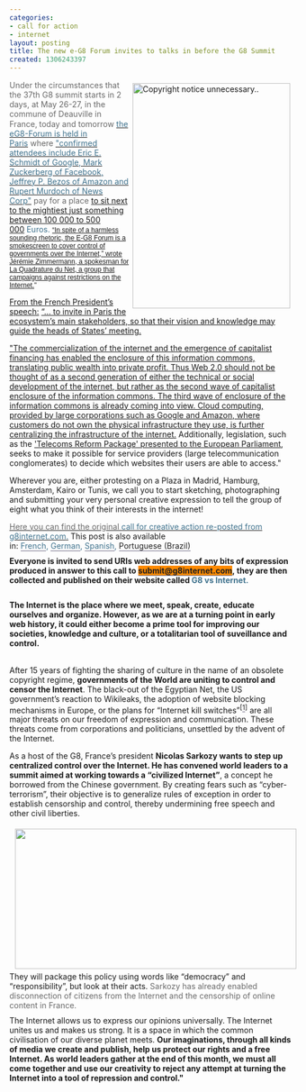 ```yaml
---
categories:
- call for action
- internet
layout: posting
title: The new e-G8 Forum invites to talks in before the G8 Summit
created: 1306243397
---
```

<p><a href="http://g8internet.com/obey-zuckerberg/"><img alt="Copyright notice unnecessary.." src="http://2.bp.blogspot.com/-BVTZo-rTack/TZNPo-N8bOI/AAAAAAAAAU0/fHtJCy3i0rA/s1600/Untitled-1.jpg" style="border-top-width: 0px; border-right-width: 0px; border-bottom-width: 0px; border-left-width: 0px; border-top-style: solid; border-right-style: solid; border-bottom-style: solid; border-left-style: solid; margin-left: 5px; margin-right: 5px; margin-top: 5px; margin-bottom: 5px; float: right; width: 280px; height: 400px; " title="Copyright notice unnecessary.."></a></p><p><span style="color:#696969;">Under the circumstances that the&nbsp;37th&nbsp;</span><a class="mw-redirect" href="http://en.wikipedia.org/wiki/G8_summit" style="text-decoration: none; color: rgb(6, 69, 173); background-image: none; background-attachment: initial; background-origin: initial; background-clip: initial; background-color: initial; background-position: initial initial; background-repeat: initial initial; " title="G8 summit"><span style="color:#696969;">G8 summit</span></a><span style="color:#696969;">&nbsp;starts in 2 days, at May 26-27, in the commune of&nbsp;</span><a href="http://en.wikipedia.org/wiki/Deauville" style="text-decoration: none; color: rgb(6, 69, 173); background-image: none; background-attachment: initial; background-origin: initial; background-clip: initial; background-color: initial; background-position: initial initial; background-repeat: initial initial; " title="Deauville"><span style="color:#696969;">Deauville</span></a><span style="color:#696969;">&nbsp;in France,</span><span style="color:#696969;"><sup class="reference" style="line-height: 1em; font-weight: normal; font-style: normal; ">&nbsp;</sup>today and tomorrow </span><a href="http://today and tomorrow the eG8-Forum is held in Paris"><span style="color:#3f728d;">the eG8-Forum is held in Paris</span></a><span style="color:#696969;">&nbsp;where&nbsp;</span><a href="http://www.nytimes.com/2011/05/21/technology/21tech.html?_r=2"><span style="color:#3f728d;">"confirmed attendees include Eric E. Schmidt of Google, Mark Zuckerberg of Facebook, Jeffrey P. Bezos of Amazon and Rupert Murdoch of News Corp"</span></a><span style="color:#696969;">&nbsp;pay for a place </span><span style="color:#3f728d;"><a href="http://www.latribune.fr/journal/edition-du-0205/technos-medias/1154286/le-g8-de-l-internet-un-sommet-tres-prive.html">to sit next to the mightiest just something between 100 000 to 500 000</a>&nbsp;Euros</span><span style="color:#3f728d;">.&nbsp;</span><span style="font-size:12px;"><span style="font-family:verdana,geneva,sans-serif;"><a href="http://www.nytimes.com/2011/05/21/technology/21tech.html?_r=2">“In spite of a harmless sounding rhetoric, the E-G8 Forum is a smokescreen to cover control of governments over the Internet,” wrote Jérémie Zimmermann, a spokesman for La Quadrature du Net, a group that campaigns against restrictions on the Internet.</a>"&nbsp;</span></span></p><p><a href="http://g8internet.com/eg%E2%88%9E/">From the French President’s speech:</a>&nbsp;<a href="http://g8internet.com/eg%E2%88%9E/">“… to invite in Paris the ecosystem’s main stakeholders, so that their vision and knowledge may guide the heads of States’ meeting.</a></p><p><a href="http://networkcultures.org/wpmu/weblog/2010/10/21/the-telekommunist-from-dmytri-kleiner-is-out-now/" title="Institut of Network Cultures: Taken out of paragraph &quot;Trapped in the World Wide Web&quot; from the book &quot;The Telekommunisten Manifesto&quot; by Dmitry Kleiner)">"The commercialization of the internet and the emergence of capitalist financing has enabled the enclosure of this information commons, translating public wealth into private profit. Thus Web 2.0 should not be thought of as a second generation of either the technical or social development of the internet, but rather as the second wave of capitalist enclosure of the information commons. The third wave of enclosure of the information commons is already coming into view. Cloud computing, provided by large corporations such as Google and Amazon, where customers do not own the physical infrastructure they use, is further centralizing the infrastructure of the internet.</a> Additionally, legislation, such as the <a href="http://europa.eu/rapid/pressReleasesAction.do?reference=MEMO/09/491">'Telecoms Reform Package' presented to the European Parliament</a>, seeks to make it possible for service providers (large telecommunication conglomerates) to decide which websites their users are able to access."&nbsp;</p><p>Wherever you are, either protesting on a Plaza in Madrid, Hamburg, Amsterdam, Kairo or Tunis, we call you to start sketching, photographing and submitting your very personal creative expression to tell the group of eight what you think of their interests in the internet!</p><p style="margin-top: 0px; margin-right: 0px; margin-bottom: 10px; margin-left: 0px; padding-top: 0px; padding-right: 0px; padding-bottom: 0px; padding-left: 0px; "><a href="http://g8internet.com"><span style="color:#696969;"><font class="Apple-style-span">Here you can find the original&nbsp;</font></span><span style="color:#3f728d;">call for creative action re-posted from g8internet.com</span><span style="color:#3f728d;">.</span></a>&nbsp;This post is also available in:&nbsp;<a href="http://g8internet.com/?lang=fr" style="color: rgb(32, 32, 32); text-decoration: none; margin-top: 0px; margin-right: 0px; margin-bottom: 0px; margin-left: 0px; padding-top: 0px; padding-right: 0px; padding-bottom: 0px; padding-left: 0px; border-bottom-width: 1px; border-bottom-style: solid; border-bottom-color: rgb(108, 104, 130); "><span style="color:#3f728d;">French</span></a><span style="color:#3f728d;">,&nbsp;</span><a href="http://g8internet.com/?lang=de" style="color: rgb(32, 32, 32); text-decoration: none; margin-top: 0px; margin-right: 0px; margin-bottom: 0px; margin-left: 0px; padding-top: 0px; padding-right: 0px; padding-bottom: 0px; padding-left: 0px; border-bottom-width: 1px; border-bottom-style: solid; border-bottom-color: rgb(108, 104, 130); "><span style="color:#3f728d;">German</span></a><span style="color:#3f728d;">,&nbsp;</span><a href="http://g8internet.com/?lang=es" style="color: rgb(32, 32, 32); text-decoration: none; margin-top: 0px; margin-right: 0px; margin-bottom: 0px; margin-left: 0px; padding-top: 0px; padding-right: 0px; padding-bottom: 0px; padding-left: 0px; border-bottom-width: 1px; border-bottom-style: solid; border-bottom-color: rgb(108, 104, 130); "><span style="color:#3f728d;">Spanish</span></a><span style="color:#3f728d;">,&nbsp;</span><span style="color: rgb(63, 114, 141); text-decoration: none; margin-top: 0px; margin-right: 0px; margin-bottom: 0px; margin-left: 0px; padding-top: 0px; padding-right: 0px; padding-bottom: 0px; padding-left: 0px; border-bottom-width: 1px; border-bottom-style: solid; border-bottom-color: rgb(108, 104, 130); "><a href="http://g8internet.com/?lang=pt-br" style="color: rgb(32, 32, 32); text-decoration: none; margin-top: 0px; margin-right: 0px; margin-bottom: 0px; margin-left: 0px; padding-top: 0px; padding-right: 0px; padding-bottom: 0px; padding-left: 0px; border-bottom-width: 1px; border-bottom-style: solid; border-bottom-color: rgb(108, 104, 130); ">Portuguese (Brazil)</a></span></p><p style="margin-top: 0px; margin-right: 0px; margin-bottom: 10px; margin-left: 0px; padding-top: 0px; padding-right: 0px; padding-bottom: 0px; padding-left: 0px; "><strong style="margin-top: 0px; margin-right: 0px; margin-bottom: 0px; margin-left: 0px; padding-top: 0px; padding-right: 0px; padding-bottom: 0px; padding-left: 0px; ">Everyone is invited to send URIs web addresses of any bits of expression produced in answer to this call to&nbsp;<a href="mailto:submit@g8internet.com" style="color: rgb(32, 32, 32); text-decoration: none; margin-top: 0px; margin-right: 0px; margin-bottom: 0px; margin-left: 0px; padding-top: 0px; padding-right: 0px; padding-bottom: 0px; padding-left: 0px; border-bottom-width: 1px; border-bottom-style: solid; border-bottom-color: rgb(108, 104, 130); background-image: initial; background-attachment: initial; background-origin: initial; background-clip: initial; background-color: rgb(255, 137, 0); ">submit@g8internet.com</a>,&nbsp;they are then collected and published on their website called&nbsp;<a href="http://g8internet.com" style="color: rgb(2, 122, 198); text-decoration: none; "><span style="color: rgb(63, 114, 141); ">G8 vs Internet.</span></a></strong></p><div><!--break--></div><div>&nbsp;</div><div><strong style="margin-top: 0px; margin-right: 0px; margin-bottom: 0px; margin-left: 0px; padding-top: 0px; padding-right: 0px; padding-bottom: 0px; padding-left: 0px; ">The Internet is the place where we meet, speak, create, educate ourselves and organize. However, as we are at a turning point in early web history, it could either become a prime tool for improving our societies, knowledge and culture, or a totalitarian tool of suveillance and control.</strong></div><p style="margin-top: 0px; margin-right: 0px; margin-bottom: 10px; margin-left: 0px; padding-top: 0px; padding-right: 0px; padding-bottom: 0px; padding-left: 0px; ">&nbsp;</p><p>After 15 years of fighting the sharing of culture in the name of an obsolete copyright regime,&nbsp;<strong style="margin-top: 0px; margin-right: 0px; margin-bottom: 0px; margin-left: 0px; padding-top: 0px; padding-right: 0px; padding-bottom: 0px; padding-left: 0px; ">governments of the World are uniting to control and censor the Internet</strong>. The black-out of the Egyptian Net, the US government’s reaction to Wikileaks, the adoption of website blocking mechanisms in Europe, or the plans for “Internet kill switches”<sup style="margin-top: 0px; margin-right: 0px; margin-bottom: 0px; margin-left: 0px; padding-top: 0px; padding-right: 0px; padding-bottom: 0px; padding-left: 0px; ">[<span style="margin-top: 0px; margin-right: 0px; margin-bottom: 0px; margin-left: 0px; padding-top: 0px; padding-right: 0px; padding-bottom: 0px; padding-left: 0px; white-space: nowrap; "><a class="footnoted" href="http://g8internet.com/#call-for-creative-action-n-1" id="to-call-for-creative-action-n-1" inlineviewappended="true" style="margin-top: 0px; margin-right: 0px; margin-bottom: 0px; margin-left: 0px; padding-top: 0px; padding-right: 0px; padding-bottom: 0px; padding-left: 0px; border-bottom-width: 1px; border-bottom-style: solid; border-bottom-color: rgb(108, 104, 130); color: rgb(32, 32, 32); text-decoration: none; white-space: normal; ">1</a></span>]</sup>&nbsp;are all major threats on our freedom of expression and communication. These threats come from corporations and politicians, unsettled by the advent of the Internet.</p><p style="margin-top: 0px; margin-right: 0px; margin-bottom: 10px; margin-left: 0px; padding-top: 0px; padding-right: 0px; padding-bottom: 0px; padding-left: 0px; ">As a host of the G8, France’s president&nbsp;<strong style="margin-top: 0px; margin-right: 0px; margin-bottom: 0px; margin-left: 0px; padding-top: 0px; padding-right: 0px; padding-bottom: 0px; padding-left: 0px; ">Nicolas Sarkozy wants to step up centralized control over the Internet. He has convened world leaders to a summit aimed at working towards a “civilized Internet”</strong>, a concept he borrowed from the Chinese government. By creating fears such as “cyber-terrorism”, their objective is to generalize rules of exception in order to establish censorship and control, thereby undermining free speech and other civil liberties.</p><p><img alt="" src="http://globalvoicesonline.org/wp-content/uploads/2011/05/217700-5102011110925PM.png" style="margin-left: 10px; margin-right: 10px; margin-top: 5px; margin-bottom: 5px; float: left; width: 500px; height: 249px; "></p><p style="margin-top: 0px; margin-right: 0px; margin-bottom: 10px; margin-left: 0px; padding-top: 0px; padding-right: 0px; padding-bottom: 0px; padding-left: 0px; ">They will package this policy using words like “democracy” and “responsibility”, but look at their acts.&nbsp;<span style="color:#696969;">Sarkozy has already enabled disconnection of citizens from the Internet and the censorship of online content in France.</span></p>
<meta content="text/html; charset=utf-8" http-equiv="content-type">
<p style="margin-top: 0px; margin-right: 0px; margin-bottom: 10px; margin-left: 0px; padding-top: 0px; padding-right: 0px; padding-bottom: 0px; padding-left: 0px; ">The Internet allows us to express our opinions universally. The Internet unites us and makes us strong. It is a space in which the common civilisation of our diverse planet meets.&nbsp;<strong style="margin-top: 0px; margin-right: 0px; margin-bottom: 0px; margin-left: 0px; padding-top: 0px; padding-right: 0px; padding-bottom: 0px; padding-left: 0px; ">Our imaginations, through all kinds of media we create and publish, help us protect our rights and a free Internet. As world leaders gather at the end of this month, we must all come together and use our creativity to reject any attempt at turning the Internet into a tool of repression and control."</strong></p><p>&nbsp;</p><p>&nbsp;</p>
